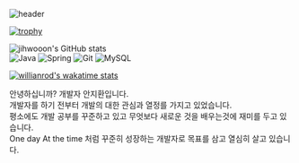 ![header](https://capsule-render.vercel.app/api?type=waving&color=auto&height=300&section=header&text=Jihwan%20GitHub&fontSize=90&animation=fadeIn&fontAlignY=38&desc=Just%20Do%20It!&descAlignY=51&descAlign=62)


[![trophy](https://github-profile-trophy.vercel.app/?username=jihwooon&column=4&no-frame=true)](https://github.com/ryo-ma/github-profile-trophy)

![jihwooon's GitHub stats](https://github-readme-stats.vercel.app/api?username=jihwooon&show_icons=true&theme=dark)  
![Java](https://img.shields.io/badge/java-%23ED8B00.svg?style=for-the-badge&logo=java&logoColor=white)
![Spring](https://img.shields.io/badge/spring-%236DB33F.svg?style=for-the-badge&logo=spring&logoColor=white)
![Git](https://img.shields.io/badge/git-%23F05033.svg?style=for-the-badge&logo=git&logoColor=white)
![MySQL](https://img.shields.io/badge/mysql-%2300f.svg?style=for-the-badge&logo=mysql&logoColor=white)

[![willianrod's wakatime stats](https://github-readme-stats.vercel.app/api/wakatime?username=jihwooon)](https://github.com/anuraghazra/github-readme-stats)

안녕하십니까? 개발자 안지환입니다.  
개발자를 하기 전부터 개발의 대한 관심과 열정를 가지고 있었습니다.  
평소에도 개발 공부를 꾸준하고 있고 무엇보다 새로운 것을 배우는것에 재미를 두고 있습니다.  
One day At the time 처럼 꾸준히 성장하는 개발자로 목표를 삼고 열심히 살고 있습니다.
